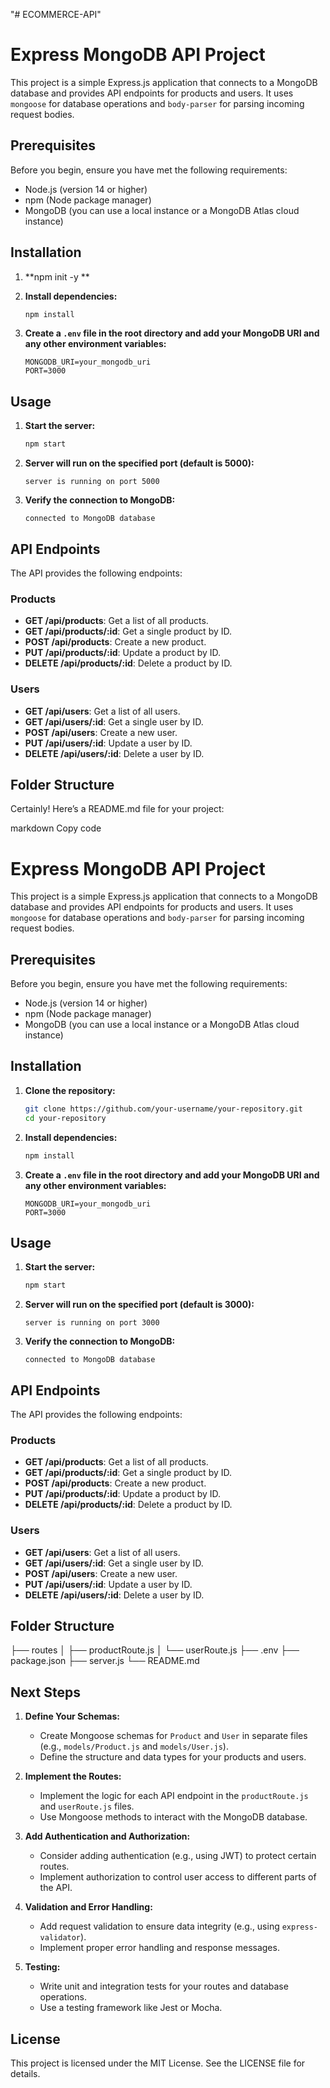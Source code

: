 "# ECOMMERCE-API" 


# Express MongoDB API Project

This project is a simple Express.js application that connects to a MongoDB database and provides API endpoints for products and users. It uses `mongoose` for database operations and `body-parser` for parsing incoming request bodies.

## Prerequisites

Before you begin, ensure you have met the following requirements:
- Node.js (version 14 or higher)
- npm (Node package manager)
- MongoDB (you can use a local instance or a MongoDB Atlas cloud instance)

## Installation

1. **npm init -y **

2. **Install dependencies:**

    ```bash
    npm install
    ```

3. **Create a `.env` file in the root directory and add your MongoDB URI and any other environment variables:**

    ```
    MONGODB_URI=your_mongodb_uri
    PORT=3000
    ```

## Usage

1. **Start the server:**

    ```bash
    npm start
    ```

2. **Server will run on the specified port (default is 5000):**

    ```
    server is running on port 5000
    ```

3. **Verify the connection to MongoDB:**

    ```
    connected to MongoDB database
    ```

## API Endpoints

The API provides the following endpoints:

### Products

- **GET /api/products**: Get a list of all products.
- **GET /api/products/:id**: Get a single product by ID.
- **POST /api/products**: Create a new product.
- **PUT /api/products/:id**: Update a product by ID.
- **DELETE /api/products/:id**: Delete a product by ID.

### Users

- **GET /api/users**: Get a list of all users.
- **GET /api/users/:id**: Get a single user by ID.
- **POST /api/users**: Create a new user.
- **PUT /api/users/:id**: Update a user by ID.
- **DELETE /api/users/:id**: Delete a user by ID.

## Folder Structure




Certainly! Here’s a README.md file for your project:

markdown
Copy code
# Express MongoDB API Project

This project is a simple Express.js application that connects to a MongoDB database and provides API endpoints for products and users. It uses `mongoose` for database operations and `body-parser` for parsing incoming request bodies.

## Prerequisites

Before you begin, ensure you have met the following requirements:
- Node.js (version 14 or higher)
- npm (Node package manager)
- MongoDB (you can use a local instance or a MongoDB Atlas cloud instance)

## Installation

1. **Clone the repository:**

    ```bash
    git clone https://github.com/your-username/your-repository.git
    cd your-repository
    ```

2. **Install dependencies:**

    ```bash
    npm install
    ```

3. **Create a `.env` file in the root directory and add your MongoDB URI and any other environment variables:**

    ```
    MONGODB_URI=your_mongodb_uri
    PORT=3000
    ```

## Usage

1. **Start the server:**

    ```bash
    npm start
    ```

2. **Server will run on the specified port (default is 3000):**

    ```
    server is running on port 3000
    ```

3. **Verify the connection to MongoDB:**

    ```
    connected to MongoDB database
    ```

## API Endpoints

The API provides the following endpoints:

### Products

- **GET /api/products**: Get a list of all products.
- **GET /api/products/:id**: Get a single product by ID.
- **POST /api/products**: Create a new product.
- **PUT /api/products/:id**: Update a product by ID.
- **DELETE /api/products/:id**: Delete a product by ID.

### Users

- **GET /api/users**: Get a list of all users.
- **GET /api/users/:id**: Get a single user by ID.
- **POST /api/users**: Create a new user.
- **PUT /api/users/:id**: Update a user by ID.
- **DELETE /api/users/:id**: Delete a user by ID.

## Folder Structure

├── routes
│ ├── productRoute.js
│ └── userRoute.js
├── .env
├── package.json
├── server.js
└── README.md


## Next Steps

1. **Define Your Schemas:**
    - Create Mongoose schemas for `Product` and `User` in separate files (e.g., `models/Product.js` and `models/User.js`).
    - Define the structure and data types for your products and users.

2. **Implement the Routes:**
    - Implement the logic for each API endpoint in the `productRoute.js` and `userRoute.js` files.
    - Use Mongoose methods to interact with the MongoDB database.

3. **Add Authentication and Authorization:**
    - Consider adding authentication (e.g., using JWT) to protect certain routes.
    - Implement authorization to control user access to different parts of the API.

4. **Validation and Error Handling:**
    - Add request validation to ensure data integrity (e.g., using `express-validator`).
    - Implement proper error handling and response messages.

5. **Testing:**
    - Write unit and integration tests for your routes and database operations.
    - Use a testing framework like Jest or Mocha.

## License

This project is licensed under the MIT License. See the LICENSE file for details.

